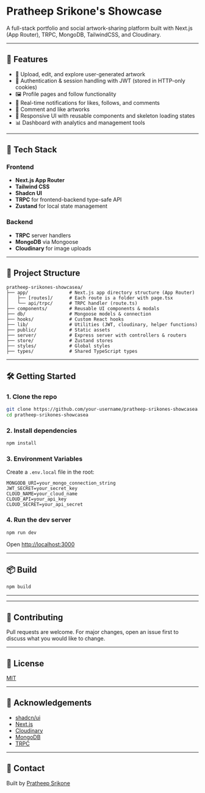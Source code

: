 # Pratheep Srikone's Showcase

A full-stack portfolio and social artwork-sharing platform built with Next.js (App Router), TRPC, MongoDB, TailwindCSS, and Cloudinary.

---

## 🌟 Features

* 🎨 Upload, edit, and explore user-generated artwork
* 👤 Authentication & session handling with JWT (stored in HTTP-only cookies)
* 🖼️ Profile pages and follow functionality
* 🔔 Real-time notifications for likes, follows, and comments
* 💬 Comment and like artworks
* 🧠 Responsive UI with reusable components and skeleton loading states
* 📊 Dashboard with analytics and management tools

---

## 🧾 Tech Stack

### Frontend

* **Next.js App Router**
* **Tailwind CSS**
* **Shadcn UI**
* **TRPC** for frontend-backend type-safe API
* **Zustand** for local state management

### Backend

* **TRPC** server handlers
* **MongoDB** via Mongoose
* **Cloudinary** for image uploads

---

## 📁 Project Structure

```
pratheep-srikones-showcasea/
├── app/               # Next.js app directory structure (App Router)
│   ├── [routes]/      # Each route is a folder with page.tsx
│   └── api/trpc/      # TRPC handler (route.ts)
├── components/        # Reusable UI components & modals
├── db/                # Mongoose models & connection
├── hooks/             # Custom React hooks
├── lib/               # Utilities (JWT, cloudinary, helper functions)
├── public/            # Static assets
├── server/            # Express server with controllers & routers
├── store/             # Zustand stores
├── styles/            # Global styles
├── types/             # Shared TypeScript types
```

---

## 🛠️ Getting Started

### 1. Clone the repo

```bash
git clone https://github.com/your-username/pratheep-srikones-showcasea.git
cd pratheep-srikones-showcasea
```

### 2. Install dependencies

```bash
npm install
```

### 3. Environment Variables

Create a `.env.local` file in the root:

```env
MONGODB_URI=your_mongo_connection_string
JWT_SECRET=your_secret_key
CLOUD_NAME=your_cloud_name
CLOUD_API=your_api_key
CLOUD_SECRET=your_api_secret
```

### 4. Run the dev server

```bash
npm run dev
```

Open [http://localhost:3000](http://localhost:3000)

---

## 📦 Build

```bash
npm build
```

---

---

## 📣 Contributing

Pull requests are welcome. For major changes, open an issue first to discuss what you would like to change.

---

## 📝 License

[MIT](LICENSE)

---

## 🙏 Acknowledgements

* [shadcn/ui](https://ui.shadcn.com/)
* [Next.js](https://nextjs.org/)
* [Cloudinary](https://cloudinary.com/)
* [MongoDB](https://mongodb.com/)
* [TRPC](https://trpc.io/)

---

## 📧 Contact

Built by [Pratheep Srikone](mailto:prathhp231@gmail.com)
